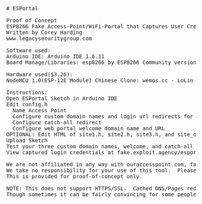 <pre>
# ESPortal

Proof of Concept
ESP8266 Fake Access-Point/WiFi-Portal that Captures User Credentials using Spoofed Pages
Written by Corey Harding
www.legacysecuritygroup.com

Software used:
Arduino IDE: Arduino IDE 1.6.11
Board Manage/Libraries: esp8266 by ESP8266 Community version 2.3.0

Hardware used($3.26):
NodeMCU 1.0(ESP-12E Module) Chinese Clone: wemos.cc - LoLin new NodeMcu V3 with: CH340G USB Chip

Instructions:
Open ESPortal Sketch in Arduino IDE
Edit config.h
  Name Access Point
  Configure custom domain names and login url redirects for Site1, Site2, and Site3
  Configure catch-all redirect
  Configure web portal welcome domain name and URL
OPTIONAL: Edit HTML of site1.h, site2.h, site3.h, and site_other.h
Upload Sketch
Test your three custom domain names, welcome, and catch-all
View captured login credentials at fake.exploit.agency/esportal

We are not affiliated in any way with ouraccesspoint.com, fakesite1.com, fakesite2.com, or fakesite3.com.
We take no responsibility for your use of this tool.  Please obey all local, state, federal, and international laws.
This is provided for proof-of-concept only.

NOTE: This does not support HTTPS/SSL.  Cached DNS/Pages redirecting to https:// addresses will fail.
Though sometimes it can be fairly convincing for some people when using the proper html templates you must educate users to spot a fake login!
</pre>